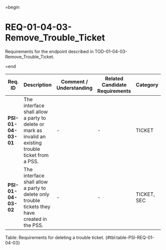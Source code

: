 =begin

# REQ-01-04-03-Remove_Trouble_Ticket

Requirements for the endpoint described in TOD-01-04-03-Remove_Trouble_Ticket.

=end

| Req. ID                        | Description                         | Comment / Understanding                  | Related Candidate Requirements | Category                       |
| ------------------------------ | ----------------------------------- | ---------------------------------------- | ------------------------------ | ------------------------------ |
| __PSI-01-04-03-01__ | The interface shall allow a party to delete or mark as invalid an existing trouble ticket from a PSS. | -                       | -                              | TICKET      |
| __PSI-01-04-03-02__ | The interface shall allow a party to delete only trouble tickets they have created in the PSS.        | -                       | -                              | TICKET, SEC |

Table: Requirements for deleting a trouble ticket. {#tbl:table-PSI-REQ-01-04-03}

